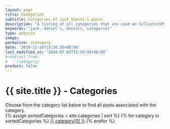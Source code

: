 ```yaml
---
layout: page
title: Categories
subtitle: Categories of Jack Daniel's posts
description: "A listing of all categories that are used on CollectorOfJack.com"
keywords: "jack, daniel's, daniels, categories"
type: website
image: 
permalink: /category
date: '2018-11-18T13:36:55+00:00'
last_modified_at: '2024-07-02T15:55:45+00:00'
#redirect_from:
#  - /category/
product: false
---
```

<h1>{{ site.title }} - Categories</h1>

<div class="row listrecent">
  <div class="section-title col-md-12 mt-4">
    Choose from the category list below to find all posts associated with the category.
  </div>
</div>

<div class="row listrecent">
  <div class="section-title col-md-12 mt-4">
  {% assign sortedCategories = site.categories | sort %}
  {% for category in sortedCategories %}
    <a href="{{site.baseurl}}/category/{{ category[0] | url_escape | strip | slugify }}/" id="{{ category[0] | replace: " ","-" }}" class="btn-primary btn-category">{{ category[0] }}</a>
  {% endfor %}
  </div>
</div>